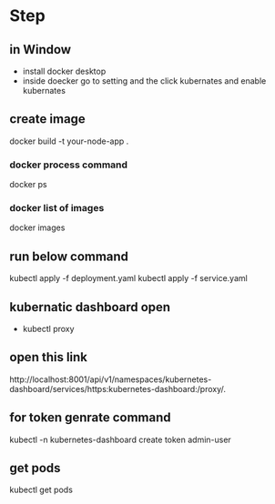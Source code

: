 # Step

## in Window
* install docker desktop
* inside doecker go to setting and the click kubernates and enable kubernates


## create image
docker build -t your-node-app .
### docker process command
docker ps                                             
### docker list of images
docker images



## run below command
kubectl apply -f deployment.yaml
kubectl apply -f service.yaml


## kubernatic dashboard open
* kubectl proxy

## open this link
http://localhost:8001/api/v1/namespaces/kubernetes-dashboard/services/https:kubernetes-dashboard:/proxy/.

## for token genrate command
kubectl -n kubernetes-dashboard create token admin-user

## get pods
kubectl get pods                                        
